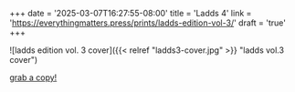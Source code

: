 +++
date = '2025-03-07T16:27:55-08:00'
title = 'Ladds 4'
link = 'https://everythingmatters.press/prints/ladds-edition-vol-3/'
draft = 'true'
+++


![ladds edition vol. 3 cover]({{< relref "ladds3-cover.jpg" >}} "ladds vol.3 cover")

[grab a copy!](https://everythingmatters.press/prints/ladds-edition-vol-3/ "ladd's edition vol. 3")
